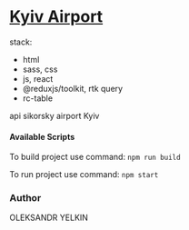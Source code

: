 # [Kyiv Airport](https://snazzy-sopapillas-9fd5f7.netlify.app/)

stack:

- html
- sass, css
- js, react
- @reduxjs/toolkit, rtk query
- rc-table

api sikorsky airport Kyiv

#### Available Scripts

To build project use command: `npm run build`

To run project use command: `npm start`

### Author

OLEKSANDR YELKIN
